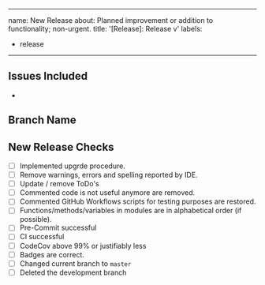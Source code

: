 ______________________________________________________________________

name: New Release
about: Planned improvement or addition to functionality; non-urgent.
title: '\[Release\]: Release v'
labels:

- release

______________________________________________________________________

## Issues Included

- [](<>)

## Branch Name

## New Release Checks

- [ ] Implemented upgrde procedure.
- [ ] Remove warnings, errors and spelling reported by IDE.
- [ ] Update / remove ToDo's
- [ ] Commented code is not useful anymore are removed.
- [ ] Commented GitHub Workflows scripts for testing purposes are restored.
- [ ] Functions/methods/variables in modules are in alphabetical order (if possible).
- [ ] Pre-Commit successful
- [ ] CI successful
- [ ] CodeCov above 99% or justifiably less
- [ ] Badges are correct.
- [ ] Changed current branch to `master`
- [ ] Deleted the development branch
